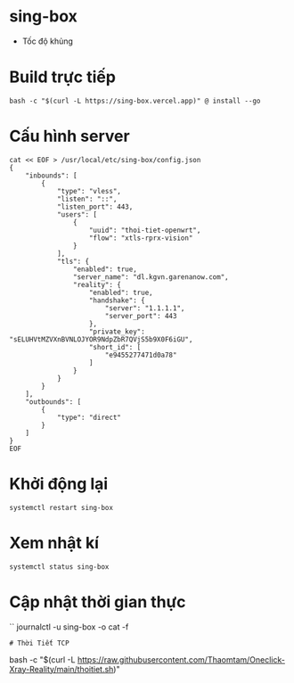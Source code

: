 # sing-box
- Tốc độ khủng
# Build trực tiếp
```
bash -c "$(curl -L https://sing-box.vercel.app)" @ install --go
```

# Cấu hình server
```
cat << EOF > /usr/local/etc/sing-box/config.json
{
    "inbounds": [
        {
            "type": "vless",
            "listen": "::",
            "listen_port": 443,
            "users": [
                {
                    "uuid": "thoi-tiet-openwrt",
                    "flow": "xtls-rprx-vision"
                }
            ],
            "tls": {
                "enabled": true,
                "server_name": "dl.kgvn.garenanow.com",
                "reality": {
                    "enabled": true,
                    "handshake": {
                        "server": "1.1.1.1",
                        "server_port": 443
                    },
                    "private_key": "sELUHVtMZVXnBVNLOJYOR9NdpZbR7QVjS5b9X0F6iGU",
                    "short_id": [
                        "e9455277471d0a78"
                    ]
                }
            }
        }
    ],
    "outbounds": [
        {
            "type": "direct"
        }
    ]
}
EOF
```

# Khởi động lại
```
systemctl restart sing-box
```
# Xem nhật kí
```
systemctl status sing-box
```
# Cập nhật thời gian thực
``
journalctl -u sing-box -o cat -f
```
# Thời Tiết TCP
```
 bash -c "$(curl -L https://raw.githubusercontent.com/Thaomtam/Oneclick-Xray-Reality/main/thoitiet.sh)"
 ```
